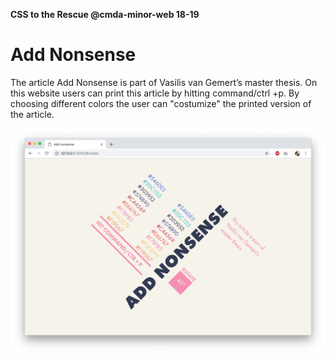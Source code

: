 **CSS to the Rescue @cmda-minor-web 18-19**

# Add Nonsense

The article Add Nonsense is part of Vasilis van Gemert’s master thesis. On this website users can print this article by hitting command/ctrl +p. By choosing different colors the user can "costumize" the printed version of the article.

![screenshot](screenshot.png)
